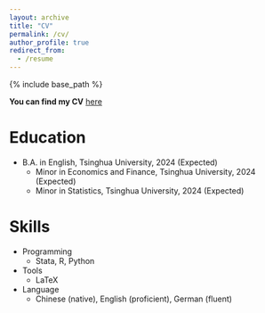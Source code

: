 ```yaml
---
layout: archive
title: "CV"
permalink: /cv/
author_profile: true
redirect_from:
  - /resume
---
```


{% include base_path %}

__You can find my CV__ [here](https://hlyang2001.github.io/hlyang.github.io/files/paper1.pdf)

Education
======
* B.A. in English, Tsinghua University, 2024 (Expected)
  * Minor in Economics and Finance, Tsinghua University, 2024 (Expected)
  * Minor in Statistics, Tsinghua University, 2024 (Expected)

  
Skills
======
* Programming
  * Stata, R, Python
* Tools
  * LaTeX
* Language
  * Chinese (native), English (proficient), German (fluent)

